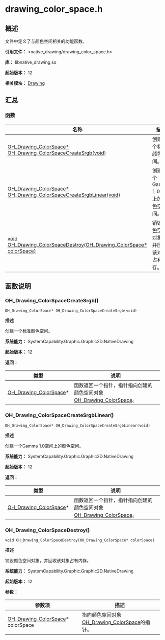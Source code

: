 # drawing_color_space.h

## 概述

文件中定义了与颜色空间相关的功能函数。

**引用文件：** <native_drawing/drawing_color_space.h>

**库：** libnative_drawing.so

**起始版本：** 12

**相关模块：** [Drawing](capi-drawing.md)

## 汇总

### 函数

| 名称 | 描述 |
| -- | -- |
| [OH_Drawing_ColorSpace* OH_Drawing_ColorSpaceCreateSrgb(void)](#oh_drawing_colorspacecreatesrgb) | 创建一个标准颜色空间。 |
| [OH_Drawing_ColorSpace* OH_Drawing_ColorSpaceCreateSrgbLinear(void)](#oh_drawing_colorspacecreatesrgblinear) | 创建一个Gamma 1.0空间上的颜色空间。 |
| [void OH_Drawing_ColorSpaceDestroy(OH_Drawing_ColorSpace* colorSpace)](#oh_drawing_colorspacedestroy) | 销毁颜色空间对象，并回收该对象占有内存。 |

## 函数说明

### OH_Drawing_ColorSpaceCreateSrgb()

```
OH_Drawing_ColorSpace* OH_Drawing_ColorSpaceCreateSrgb(void)
```

**描述**

创建一个标准颜色空间。

**系统能力：** SystemCapability.Graphic.Graphic2D.NativeDrawing

**起始版本：** 12

**返回：**

| 类型 | 说明 |
| -- | -- |
| [OH_Drawing_ColorSpace](capi-oh-drawing-colorspace.md)* | 函数返回一个指针，指针指向创建的颜色空间对象[OH_Drawing_ColorSpace](capi-oh-drawing-colorspace.md)。 |

### OH_Drawing_ColorSpaceCreateSrgbLinear()

```
OH_Drawing_ColorSpace* OH_Drawing_ColorSpaceCreateSrgbLinear(void)
```

**描述**

创建一个Gamma 1.0空间上的颜色空间。

**系统能力：** SystemCapability.Graphic.Graphic2D.NativeDrawing

**起始版本：** 12

**返回：**

| 类型 | 说明 |
| -- | -- |
| [OH_Drawing_ColorSpace](capi-oh-drawing-colorspace.md)* | 函数返回一个指针，指针指向创建的颜色空间对象[OH_Drawing_ColorSpace](capi-oh-drawing-colorspace.md)。 |

### OH_Drawing_ColorSpaceDestroy()

```
void OH_Drawing_ColorSpaceDestroy(OH_Drawing_ColorSpace* colorSpace)
```

**描述**

销毁颜色空间对象，并回收该对象占有内存。

**系统能力：** SystemCapability.Graphic.Graphic2D.NativeDrawing

**起始版本：** 12


**参数：**

| 参数项 | 描述 |
| -- | -- |
| [OH_Drawing_ColorSpace](capi-oh-drawing-colorspace.md)* colorSpace | 指向颜色空间对象[OH_Drawing_ColorSpace](capi-oh-drawing-colorspace.md)的指针。 |


